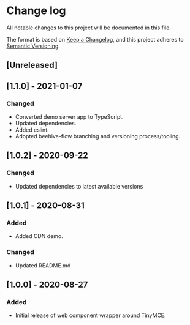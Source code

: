 # Change log
All notable changes to this project will be documented in this file.

The format is based on [Keep a Changelog](https://keepachangelog.com/en/1.0.0/),
and this project adheres to [Semantic Versioning](https://semver.org/spec/v2.0.0.html).

## [Unreleased]

## [1.1.0] - 2021-01-07
### Changed
- Converted demo server app to TypeScript.
- Updated dependencies.
- Added eslint.
- Adopted beehive-flow branching and versioning process/tooling.

## [1.0.2] - 2020-09-22
### Changed
- Updated dependencies to latest available versions

## [1.0.1] - 2020-08-31
### Added
- Added CDN demo.

### Changed
- Updated README.md

## [1.0.0] - 2020-08-27
### Added
- Initial release of web component wrapper around TinyMCE.
